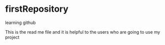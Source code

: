 # firstRepository
learning github
<p>This is the read me file and it is helpful to the users who are going to use my project<p>
